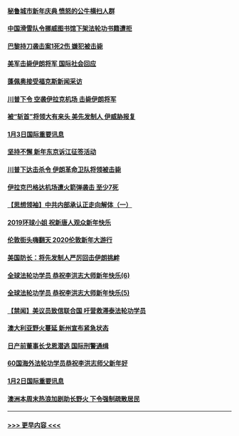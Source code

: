#### [秘鲁城市新年庆典 愤怒的公牛横扫人群](../pages/prog202/a102744618.md?t=01041044) 
#### [中国滑雪队令挪威图书馆下架法轮功书籍遭拒](../pages/prog202/a102744639.md?t=01041044) 
#### [巴黎持刀袭击案1死2伤 嫌犯被击毙](../pages/prog202/a102744566.md?t=01041044) 
#### [美军击毙伊朗将军 国际社会回应](../pages/prog202/a102744485.md?t=01041044) 
#### [蓬佩奥接受福克斯新闻采访](../pages/prog202/a102744480.md?t=01041044) 
#### [川普下令 空袭伊拉克机场 击毙伊朗将军](../pages/prog202/a102744470.md?t=01041044) 
#### [被“斩首”将领大有来头 美先发制人 伊威胁报复](../pages/prog202/a102744454.md?t=01041044) 
#### [1月3日国际重要讯息](../pages/prog202/a102744301.md?t=01041044) 
#### [坚持不懈 新年东京诉江征签活动](../pages/prog202/a102744303.md?t=01041044) 
#### [川普下达击杀令 伊朗革命卫队将领被击毙](../pages/prog202/a102741911.md?t=01041044) 
#### [伊拉克巴格达机场遭火箭弹袭击 至少7死](../pages/prog202/a102744115.md?t=01041044) 
#### [【思想领袖】中共内部承认正走向解体（一）](../pages/prog202/a102744097.md?t=01041044) 
#### [2019环球小姐 祝新唐人观众新年快乐](../pages/prog202/a102744043.md?t=01041044) 
#### [伦敦街头嗨翻天 2020伦敦新年大游行](../pages/prog202/a102743925.md?t=01041044) 
#### [美国防长：将先发制人严厉回击伊朗挑衅](../pages/prog202/a102743930.md?t=01041044) 
#### [全球法轮功学员 恭祝李洪志大师新年快乐(6)](../pages/prog202/a102743899.md?t=01041044) 
#### [全球法轮功学员 恭祝李洪志大师新年快乐(5)](../pages/prog202/a102743766.md?t=01041044) 
#### [【禁闻】美议员致信联合国 吁营救滞泰法轮功学员](../pages/prog202/a102743781.md?t=01041044) 
#### [澳大利亚野火蔓延 新州宣布紧急状态](../pages/prog202/a102743681.md?t=01041044) 
#### [日产前董事长戈恩潜逃 国际刑警通缉](../pages/prog202/a102743676.md?t=01041044) 
#### [60国海外法轮功学员恭祝李洪志师父新年好](../pages/prog202/a102743628.md?t=01041044) 
#### [1月2日国际重要讯息](../pages/prog202/a102743488.md?t=01041044) 
#### [澳洲本周末热浪加剧助长野火 下令强制疏散居民](../pages/prog202/a102743421.md?t=01041044) 

----
#### [ >>> 更早内容 <<< ](../indexes/prog202-earlier.md)

